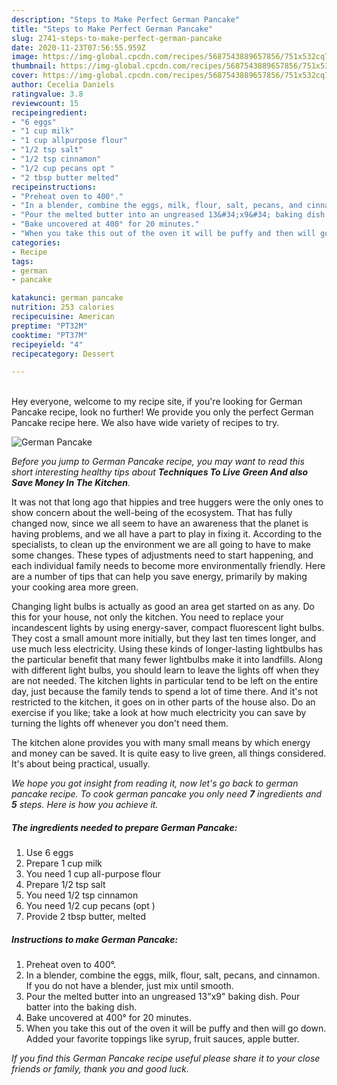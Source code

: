 ```yaml
---
description: "Steps to Make Perfect German Pancake"
title: "Steps to Make Perfect German Pancake"
slug: 2741-steps-to-make-perfect-german-pancake
date: 2020-11-23T07:56:55.959Z
image: https://img-global.cpcdn.com/recipes/5687543889657856/751x532cq70/german-pancake-recipe-main-photo.jpg
thumbnail: https://img-global.cpcdn.com/recipes/5687543889657856/751x532cq70/german-pancake-recipe-main-photo.jpg
cover: https://img-global.cpcdn.com/recipes/5687543889657856/751x532cq70/german-pancake-recipe-main-photo.jpg
author: Cecelia Daniels
ratingvalue: 3.8
reviewcount: 15
recipeingredient:
- "6 eggs"
- "1 cup milk"
- "1 cup allpurpose flour"
- "1/2 tsp salt"
- "1/2 tsp cinnamon"
- "1/2 cup pecans opt "
- "2 tbsp butter melted"
recipeinstructions:
- "Preheat oven to 400°."
- "In a blender, combine the eggs, milk, flour, salt, pecans, and cinnamon. If you do not have a blender, just mix until smooth."
- "Pour the melted butter into an ungreased 13&#34;x9&#34; baking dish. Pour batter into the baking dish."
- "Bake uncovered at 400° for 20 minutes."
- "When you take this out of the oven it will be puffy and then will go down. Added your favorite toppings like syrup, fruit sauces, apple butter."
categories:
- Recipe
tags:
- german
- pancake

katakunci: german pancake 
nutrition: 253 calories
recipecuisine: American
preptime: "PT32M"
cooktime: "PT37M"
recipeyield: "4"
recipecategory: Dessert

---
```

<br>
Hey everyone, welcome to my recipe site, if you're looking for German Pancake recipe, look no further! We provide you only the perfect German Pancake recipe here. We also have wide variety of recipes to try.
<br>


![German Pancake](https://img-global.cpcdn.com/recipes/5687543889657856/751x532cq70/german-pancake-recipe-main-photo.jpg)

<i>Before you jump to German Pancake recipe, you may want to read this short interesting healthy tips about 
<strong>Techniques To Live Green And also Save Money In The Kitchen</strong>.</i>
</br>

It was not that long ago that hippies and tree huggers were the only ones to show concern about the well-being of the ecosystem. That has fully changed now, since we all seem to have an awareness that the planet is having problems, and we all have a part to play in fixing it. According to the specialists, to clean up the environment we are all going to have to make some changes. These types of adjustments need to start happening, and each individual family needs to become more environmentally friendly. Here are a number of tips that can help you save energy, primarily by making your cooking area more green.

Changing light bulbs is actually as good an area get started on as any. Do this for your house, not only the kitchen. You need to replace your incandescent lights by using energy-saver, compact fluorescent light bulbs. They cost a small amount more initially, but they last ten times longer, and use much less electricity. Using these kinds of longer-lasting lightbulbs has the particular benefit that many fewer lightbulbs make it into landfills. Along with different light bulbs, you should learn to leave the lights off when they are not needed. The kitchen lights in particular tend to be left on the entire day, just because the family tends to spend a lot of time there. And it's not restricted to the kitchen, it goes on in other parts of the house also. Do an exercise if you like; take a look at how much electricity you can save by turning the lights off whenever you don't need them.

The kitchen alone provides you with many small means by which energy and money can be saved. It is quite easy to live green, all things considered. It's about being practical, usually.


<i>We hope you got insight from reading it, now let's go back to german pancake recipe. To cook german pancake you only need <strong>7</strong> ingredients and <strong>5</strong> steps. Here is how you achieve it.
</i>

##### The ingredients needed to prepare German Pancake:

1. Use 6 eggs
1. Prepare 1 cup milk
1. You need 1 cup all-purpose flour
1. Prepare 1/2 tsp salt
1. You need 1/2 tsp cinnamon
1. You need 1/2 cup pecans (opt )
1. Provide 2 tbsp butter, melted


##### Instructions to make German Pancake:

1. Preheat oven to 400°.
1. In a blender, combine the eggs, milk, flour, salt, pecans, and cinnamon. If you do not have a blender, just mix until smooth.
1. Pour the melted butter into an ungreased 13&#34;x9&#34; baking dish. Pour batter into the baking dish.
1. Bake uncovered at 400° for 20 minutes.
1. When you take this out of the oven it will be puffy and then will go down. Added your favorite toppings like syrup, fruit sauces, apple butter.


<i>If you find this German Pancake recipe useful please share it to your close friends or family, thank you and good luck.</i>
